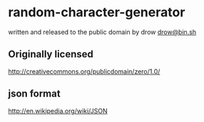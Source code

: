 # random-character-generator
written and released to the public domain by drow <drow@bin.sh>

## Originally licensed
http://creativecommons.org/publicdomain/zero/1.0/

## json format
http://en.wikipedia.org/wiki/JSON